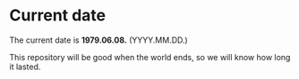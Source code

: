 # Current date

The current date is **1979.06.08.** (YYYY.MM.DD.)

This repository will be good when the world ends, so we will know how long it lasted.